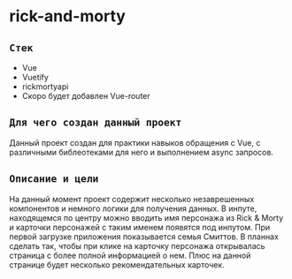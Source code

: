 # rick-and-morty

## `Стек`
- Vue
- Vuetify
- rickmortyapi
- Скоро будет добавлен Vue-router

## `Для чего создан данный проект`
Данный проект создан для практики навыков обращения с Vue, с различными библеотеками для него и выполнением async запросов. 

## `Описание и цели`
На данный момент проект содержит несколько незаврешенных компонентов и немного логики для получения данных. В инпуте, находящемся по центру можно вводить имя персонажа из Rick & Morty и карточки персонажей с таким именем появятся под инпутом. При первой загрузке приложения показывается семья Смиттов.
В планнах сделать так, чтобы при клике на карточку персонажа открывалась страница с более полной информацией о нем. Плюс на данной странице будет несколько рекомендательных карточек.
